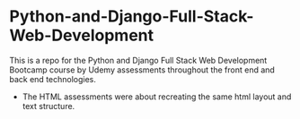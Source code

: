 # Python-and-Django-Full-Stack-Web-Development
This is a repo for the Python and Django Full Stack Web Development Bootcamp course by Udemy assessments throughout the front end and back end technologies.

* The HTML assessments were about recreating the same html layout and text structure.
